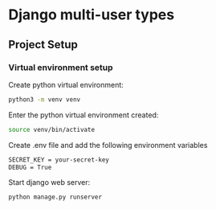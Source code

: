 # Django multi-user types

## Project Setup

### Virtual environment setup

Create python virtual environment:

```bash
python3 -m venv venv
```

Enter the python virtual environment created:

```bash
source venv/bin/activate
```

Create .env file and add the following environment variables

```sh
SECRET_KEY = your-secret-key
DEBUG = True
```

Start django web server:

```bash
python manage.py runserver
```
